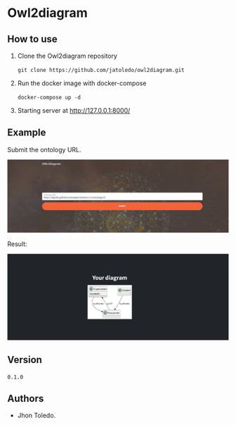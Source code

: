 # Owl2diagram



## How to use

1. Clone the Owl2diagram repository

   `git clone https://github.com/jatoledo/owl2diagram.git`

2. Run the docker image with docker-compose

   `docker-compose up -d`

3. Starting server at http://127.0.0.1:8000/

## Example

Submit the ontology URL.

![](images\image1.png)



Result:

![](images\image2.png)

## Version

```
0.1.0
```

## Authors

- Jhon Toledo.
